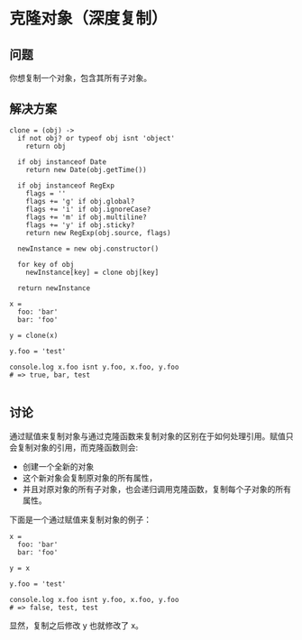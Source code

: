 # 克隆对象（深度复制）

## 问题

你想复制一个对象，包含其所有子对象。

## 解决方案

```
clone = (obj) ->
  if not obj? or typeof obj isnt 'object'
    return obj

  if obj instanceof Date
    return new Date(obj.getTime()) 

  if obj instanceof RegExp
    flags = ''
    flags += 'g' if obj.global?
    flags += 'i' if obj.ignoreCase?
    flags += 'm' if obj.multiline?
    flags += 'y' if obj.sticky?
    return new RegExp(obj.source, flags) 

  newInstance = new obj.constructor()

  for key of obj
    newInstance[key] = clone obj[key]

  return newInstance

x =
  foo: 'bar'
  bar: 'foo'

y = clone(x)

y.foo = 'test'

console.log x.foo isnt y.foo, x.foo, y.foo
# => true, bar, test
	
```

## 讨论

通过赋值来复制对象与通过克隆函数来复制对象的区别在于如何处理引用。赋值只会复制对象的引用，而克隆函数则会:

* 创建一个全新的对象
* 这个新对象会复制原对象的所有属性，
* 并且对原对象的所有子对象，也会递归调用克隆函数，复制每个子对象的所有属性。

下面是一个通过赋值来复制对象的例子：

```
x =
  foo: 'bar'
  bar: 'foo'

y = x

y.foo = 'test'

console.log x.foo isnt y.foo, x.foo, y.foo
# => false, test, test
```

显然，复制之后修改 y 也就修改了 x。
